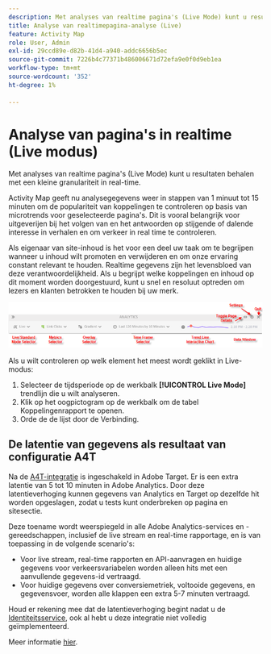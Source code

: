```yaml
---
description: Met analyses van realtime pagina's (Live Mode) kunt u resultaten behalen met een kleine granulariteit in real-time.
title: Analyse van realtimepagina-analyse (Live)
feature: Activity Map
role: User, Admin
exl-id: 29ccd89e-d82b-41d4-a940-addc6656b5ec
source-git-commit: 7226b4c77371b486006671d72efa9e0f0d9eb1ea
workflow-type: tm+mt
source-wordcount: '352'
ht-degree: 1%

---
```


# Analyse van pagina&#39;s in realtime (Live modus)

Met analyses van realtime pagina&#39;s (Live Mode) kunt u resultaten behalen met een kleine granulariteit in real-time.

Activity Map geeft nu analysegegevens weer in stappen van 1 minuut tot 15 minuten om de populariteit van koppelingen te controleren op basis van microtrends voor geselecteerde pagina&#39;s. Dit is vooral belangrijk voor uitgeverijen bij het volgen van en het antwoorden op stijgende of dalende interesse in verhalen en om verkeer in real time te controleren.

Als eigenaar van site-inhoud is het voor een deel uw taak om te begrijpen wanneer u inhoud wilt promoten en verwijderen en om onze ervaring constant relevant te houden. Realtime gegevens zijn het levensbloed van deze verantwoordelijkheid. Als u begrijpt welke koppelingen en inhoud op dit moment worden doorgestuurd, kunt u snel en resoluut optreden om lezers en klanten betrokken te houden bij uw merk.

![](assets/live_mode.png)

<!-- 

Describe what you can do with the feature: - what is the data shown? why do I see trend lines everywhere? how do I choose a period in the trend? what do the overlays represent in live mode? how do you compute the gainers and losers overlays? what is the auto update mode?

 -->

Als u wilt controleren op welk element het meest wordt geklikt in Live-modus:

1. Selecteer de tijdsperiode op de werkbalk **[!UICONTROL Live Mode]** trendlijn die u wilt analyseren.
1. Klik op het oogpictogram op de werkbalk om de tabel Koppelingenrapport te openen.
1. Orde de de lijst door de Verbinding.

## De latentie van gegevens als resultaat van configuratie A4T

Na de [A4T-integratie](https://experienceleague.adobe.com/docs/target/using/integrate/a4t/a4t.html) is ingeschakeld in Adobe Target. Er is een extra latentie van 5 tot 10 minuten in Adobe Analytics. Door deze latentieverhoging kunnen gegevens van Analytics en Target op dezelfde hit worden opgeslagen, zodat u tests kunt onderbreken op pagina en sitesectie.

Deze toename wordt weerspiegeld in alle Adobe Analytics-services en -gereedschappen, inclusief de live stream en real-time rapportage, en is van toepassing in de volgende scenario&#39;s:

* Voor live stream, real-time rapporten en API-aanvragen en huidige gegevens voor verkeersvariabelen worden alleen hits met een aanvullende gegevens-id vertraagd.
* Voor huidige gegevens over conversiemetriek, voltooide gegevens, en gegevensvoer, worden alle klappen een extra 5-7 minuten vertraagd.

Houd er rekening mee dat de latentieverhoging begint nadat u de [Identiteitsservice](https://experienceleague.adobe.com/docs/id-service/using/home.html), ook al hebt u deze integratie niet volledig geïmplementeerd.

Meer informatie [hier](/help/analyze/activity-map/activitymap-standard-live.md).
